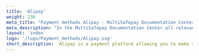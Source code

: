 ```yaml
---
title: 'Alipay'
weight: 230
meta_title: "Payment methods Alipay - MultiSafepay Documentation Center"
meta_description: "In the MultiSafepay Documentation Center all relevant information regarding our Plugins and API. As well as Support pages for Payment Method, Tools and General Questions. You can also find the contact details of our Support Team and Integration Team."
layout: 'index'
logo: '/logo/Payment_methods/Alipay.svg' 
short_description:  Alipay is a payment platform allowing you to make safe payments online. Only suitable for Chinese residents.
---
```

